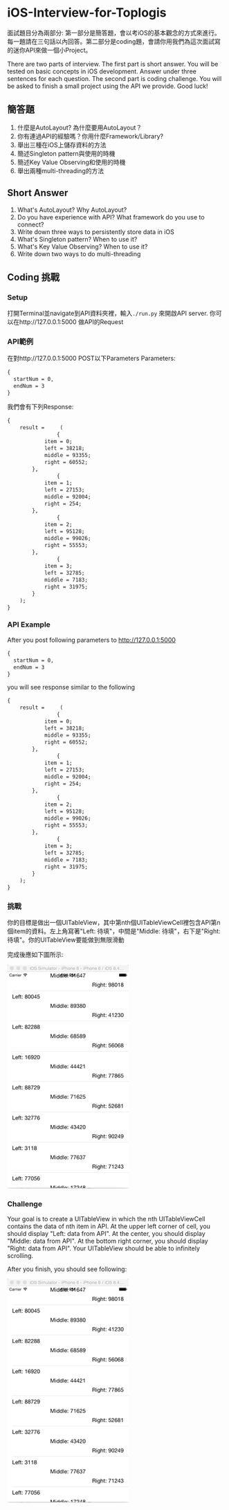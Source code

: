 # iOS-Interview-for-Toplogis

面試題目分為兩部分: 第一部分是簡答題，會以考iOS的基本觀念的方式來進行。每一題請在三句話以內回答。第二部分是coding題，會請你用我們為這次面試寫的迷你API來做一個小Project。

There are two parts of interview. The first part is short answer. You will be tested on basic concepts in iOS development. Answer under three sentences for each question. The second part is coding challenge. You will be asked to finish a small project using the API we provide. Good luck!

## 簡答題
1. 什麼是AutoLayout? 為什麼要用AutoLayout？
2. 你有連過API的經驗嗎？你用什麼Framework/Library? 
3. 舉出三種在iOS上儲存資料的方法
4. 簡述Singleton pattern與使用的時機
5. 簡述Key Value Observing和使用的時機
6. 舉出兩種multi-threading的方法

## Short Answer
1. What's AutoLayout? Why AutoLayout?
2. Do you have experience with API? What framework do you use to connect? 
3. Write down three ways to persistently store data in iOS
4. What's Singleton pattern? When to use it?
5. What's Key Value Observing? When to use it?
6. Write down two ways to do multi-threading

## Coding 挑戰
### Setup 
打開Terminal並navigate到API資料夾裡，輸入`./run.py`
來開啟API server. 你可以在http://127.0.0.1:5000 做API的Request

### API範例
在對http://127.0.0.1:5000 POST以下Parameters
Parameters:
```
{
  startNum = 0,
  endNum = 3
}
```
我們會有下列Response:
```
{
    result =     (
                {
            item = 0;
            left = 38218;
            middle = 93355;
            right = 60552;
        },
                {
            item = 1;
            left = 27153;
            middle = 92004;
            right = 254;
        },
                {
            item = 2;
            left = 95128;
            middle = 99026;
            right = 55553;
        },
                {
            item = 3;
            left = 32785;
            middle = 7183;
            right = 31975;
        }
    );
}
```
### API Example
After you post following parameters to http://127.0.0.1:5000
```
{
  startNum = 0,
  endNum = 3
}
```
you will see response similar to the following
```
{
    result =     (
                {
            item = 0;
            left = 38218;
            middle = 93355;
            right = 60552;
        },
                {
            item = 1;
            left = 27153;
            middle = 92004;
            right = 254;
        },
                {
            item = 2;
            left = 95128;
            middle = 99026;
            right = 55553;
        },
                {
            item = 3;
            left = 32785;
            middle = 7183;
            right = 31975;
        }
    );
}
```

### 挑戰
你的目標是做出一個UITableView，其中第nth個UITableViewCell裡包含API第n個item的資料。左上角寫著"Left: 待填"，中間是"Middle: 待填"，右下是"Right: 待填"。你的UITableView要能做到無限滑動

完成後應如下圖所示:

![Result](/Result.gif)

### Challenge
Your goal is to create a UITableView in which the nth UITableViewCell contains the data of nth item in API. At the upper left corner of cell, you should display "Left: data from API". At the center, you should display "Middle: data from API". At the bottom right corner, you should display "Right: data from API". Your UITableView should be able to infinitely scrolling.

After you finish, you should see following:

![Result](/Result.gif)




